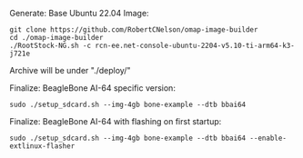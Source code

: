Generate: Base Ubuntu 22.04 Image:

    git clone https://github.com/RobertCNelson/omap-image-builder
    cd ./omap-image-builder
    ./RootStock-NG.sh -c rcn-ee.net-console-ubuntu-2204-v5.10-ti-arm64-k3-j721e

Archive will be under "./deploy/"

Finalize: BeagleBone AI-64 specific version:

    sudo ./setup_sdcard.sh --img-4gb bone-example --dtb bbai64

Finalize: BeagleBone AI-64 with flashing on first startup:

    sudo ./setup_sdcard.sh --img-4gb bone-example --dtb bbai64 --enable-extlinux-flasher
